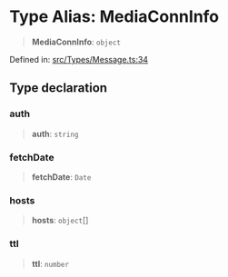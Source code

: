 # Type Alias: MediaConnInfo

> **MediaConnInfo**: `object`

Defined in: [src/Types/Message.ts:34](https://github.com/Fokusdotid/Baileys/blob/86ad0f8078178c8586062ad3364a59e068f4b3b2/src/Types/Message.ts#L34)

## Type declaration

### auth

> **auth**: `string`

### fetchDate

> **fetchDate**: `Date`

### hosts

> **hosts**: `object`[]

### ttl

> **ttl**: `number`
